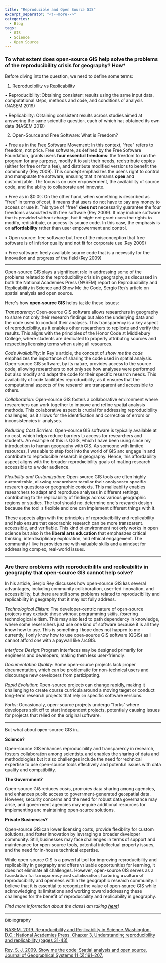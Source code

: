 ```yaml
---
title: "Reproducible and Open Source GIS"
excerpt_separator: "<!--more-->"
categories:
  - Blog
tags:
  - GIS
  - Science
  - Open Source
---
```

### To what extent does open-source GIS help solve the problems of the reproducibility crisis for geography? How?

Before diving into the question, we need to define some terms:

1. Reproducibility vs Replicability

•	Reproducibility: Obtaining consistent results using the same input data, computational steps, methods and code, and conditions of analysis (NASEM 2019)

•	Replicability: Obtaining consistent results across studies aimed at answering the same scientific question, each of which has obtained its own data (NASEM 2019)

2. Open-Source and Free Software: What is Freedom?

•	Free as in the Free Software Movement: In this context, "free" refers to freedom, not price. Free software, as defined by the Free Software Foundation, grants users **four essential freedoms**: the freedom to run the program for any purpose, modify it to suit their needs, redistribute copies (either for free or for a fee), and distribute modified versions to benefit the community (Rey 2009). This concept emphasizes the user's right to control and manipulate the software, ensuring that it remains **open** and customizable. The focus is on user empowerment, the availability of source code, and the ability to collaborate and innovate.

•	Free as in $0.00: On the other hand, when something is described as "free" in terms of cost, it means that users do not have to pay any money to access or use it. This type of "free" **does not** necessarily guarantee the four freedoms associated with free software (Rey 2009). It may include software that is provided without charge, but it might not grant users the rights to modify, redistribute, or access its source code. In this case, the emphasis is on **affordability** rather than user empowerment and control.

•	Open source: free software but free of the misconception that free software is of inferior quality and not fit for corporate use (Rey 2009)

•	Free software: freely available source code that is a necessity for the innovation and progress of the field (Rey 2009)

----------

Open-source GIS plays a significant role in addressing some of the problems related to the reproducibility crisis in geography, as discussed in both the National Academies Press (NASEM) report on Reproducibility and Replicability in Science and Show Me the Code, Sergio Rey’s article on spatial analysis and open source. 

Here's how **open-source GIS** helps tackle these issues:

*Transparency*: Open-source GIS software allows researchers in geography to share not only their research findings but also the underlying data and the code used to conduct their analyses. This transparency is a key aspect of reproducibility, as it enables other researchers to replicate and verify the results. This aligns with the principles of the Honor Code at Middlebury College, where students are dedicated to properly attributing sources and respecting licensing terms when using all resources. 

*Code Availability*: In Rey's article, the concept of *show me the code* emphasizes the importance of sharing the code used in spatial analysis. Open-source GIS software, by its nature, provides access to the source code, allowing researchers to not only see how analyses were performed but also modify and adapt the code for their specific research needs. This availability of code facilitates reproducibility, as it ensures that the computational aspects of the research are transparent and accessible to others.

*Collaboration*: Open-source GIS fosters a collaborative environment where researchers can work together to improve and refine spatial analysis methods. This collaborative aspect is crucial for addressing reproducibility challenges, as it allows for the identification and correction of errors or inconsistencies in analyses. 

*Reducing Cost Barriers*: Open-source GIS software is typically available at no cost, which helps reduce barriers to access for researchers and students. An example of this is QGIS, which I have been using since my introduction to human geography with GIS. As someone with limited resources, I was able to step foot into the world of GIS and engage in and contribute to reproducible research in geography. Hence, this affordability aspect aligns with the broader reproducibility goals of making research accessible to a wider audience. 

*Flexibility and Customization*: Open-source GIS tools are often highly customizable, allowing researchers to tailor their analyses to specific research questions or geographic contexts. This malleability enables researchers to adapt and reproduce analyses in different settings, contributing to the replicability of findings across various geographic regions or studies. The tool should not determine one's research design because the tool is flexible and one can implement different things with it.

These aspects align with the principles of reproducibility and replicability and help ensure that geographic research can be more transparent, accessible, and verifiable. This kind of environment not only works in open science but also in the **liberal arts education** that emphasizes critical thinking, interdisciplinary exploration, and ethical engagement. The community I live in provides me with valuable skills and a mindset for addressing complex, real-world issues.


----------

### Are there problems with reproducibility and replicability in geography that open-source GIS cannot help solve?

In his article, Sergio Rey discusses how open-source GIS has several advantages, including community collaboration, user-led innovation, and accessibility, but there are still some problems related to reproducibility and replicability in geography that it may not fully address.

*Technological Elitism*: The developer-centric nature of open-source projects may exclude those without programming skills, fostering technological elitism. This may also lead to path dependency in knowledge, where some researchers just use one kind of software because it is all they know how to use. This is something I hope does not happen to me - currently, I only know how to use open-source GIS software (QGIS) as I cannot afford one with a paywall like ArcGIS. 

*Interface Design*: Program interfaces may be designed primarily for engineers and developers, making them less user-friendly.

*Documentation Quality*: Some open-source projects lack proper documentation, which can be problematic for non-technical users and discourage new developers from participating. 

*Rapid Evolution*: Open-source projects can change rapidly, making it challenging to create course curricula around a moving target or conduct long-term research projects that rely on specific software versions. 

*Forks*: Occasionally, open-source projects undergo "forks" where developers split off to start independent projects, potentially causing issues for projects that relied on the original software.


--------

But what about open-source GIS in...

**Science?**

Open-source GIS enhances reproducibility and transparency in research, fosters collaboration among scientists, and enables the sharing of data and methodologies but it also challenges include the need for technical expertise to use open-source tools effectively and potential issues with data quality and compatibility.

**The Government?**

Open-source GIS reduces costs, promotes data sharing among agencies, and enhances public access to government-generated geospatial data. However, security concerns and the need for robust data governance may arise, and government agencies may require additional resources for implementing and maintaining open-source solutions.

**Private Businesses?**

Open-source GIS can lower licensing costs, provide flexibility for custom solutions, and foster innovation by leveraging a broader developer community. Still, businesses may face challenges in terms of support and maintenance for open-source tools, potential intellectual property issues, and the need for in-house technical expertise.

While open-source GIS is a powerful tool for improving reproducibility and replicability in geography and offers valuable opportunities for learning, it does not eliminate all challenges. However, open-source GIS serves as a foundation for transparency and collaboration, fostering a culture of reproducibility and openness within the geographic research community. I believe that it is essential to recognize the value of open-source GIS while acknowledging its limitations and working toward addressing these challenges for the benefit of reproducibility and replicability in geography.

*Find more information about the class I am taking [**here**](https://opengisci.github.io)!*

--------

Bibliography

[NASEM. 2019. Reproducibility and Replicability in Science. Washington, D.C.: National Academies Press. Chapter 3, Understanding reproducibility and replicability (pages 31-43)](https://doi.org/10.17226/25303)

[Rey, S. J. 2009. Show me the code: Spatial analysis and open source. Journal of Geographical Systems 11 (2):191–207.](http://dx.doi.org/10.1007/s10109-009-0086-8)
